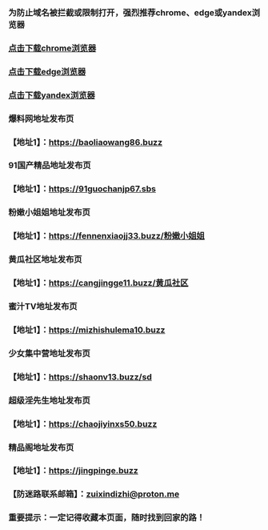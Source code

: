 ### 为防止域名被拦截或限制打开，强烈推荐chrome、edge或yandex浏览器

### [点击下载chrome浏览器](https://www.google.cn/chrome)
### [点击下载edge浏览器](https://www.microsoft.com/zh-cn/edge/download)
### [点击下载yandex浏览器](https://browser.yandex.com/)

### 爆料网地址发布页
### 【地址1】：https://baoliaowang86.buzz

### 91国产精品地址发布页
### 【地址1】：https://91guochanjp67.sbs

### 粉嫩小姐姐地址发布页
### 【地址1】：https://fennenxiaojj33.buzz/粉嫩小姐姐

### 黄瓜社区地址发布页
### 【地址1】：https://cangjingge11.buzz/黄瓜社区

### 蜜汁TV地址发布页
### 【地址1】：https://mizhishulema10.buzz

### 少女集中营地址发布页
### 【地址1】：https://shaonv13.buzz/sd

### 超级淫先生地址发布页
### 【地址1】：https://chaojiyinxs50.buzz

### 精品阁地址发布页
### 【地址1】：https://jingpinge.buzz

### 【防迷路联系邮箱】：zuixindizhi@proton.me

### 重要提示：一定记得收藏本页面，随时找到回家的路！
